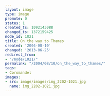 ```yaml
---
layout: image
type: image
promote: 0
status: 1
created_ts: 1092143088
changed_ts: 1372159425
node_id: 1021
title: On the way to Thames
created: '2004-08-10'
changed: '2013-06-25'
redirect_from:
- "/node/1021/"
permalink: "/2004/08/10/on_the_way_to_thames/"
tags:
- Coromandel
images:
- src: image/images/img_2202-1021.jpg
  name: img_2202-1021.jpg
---
```


